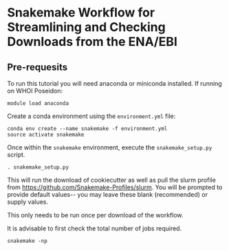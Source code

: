 # Snakemake Workflow for Streamlining and Checking Downloads from the ENA/EBI

## Pre-requesits
To run this tutorial you will need anaconda or miniconda installed. If running on WHOI Poseidon: 
```
module load anaconda 
```

Create a conda environment using the `environment.yml` file: 
```
conda env create --name snakemake -f environment.yml  
source activate snakemake
```

Once within the `snakemake` environment, execute the `snakemake_setup.py` script. 

```
. snakemake_setup.py
```

This will run the download of cookiecutter as well as pull the slurm profile from https://github.com/Snakemake-Profiles/slurm. You will be prompted to provide default values-- you may leave these blank (recommended) or supply values. 

This only needs to be run once per download of the workflow. 

It is advisable to first check the total number of jobs required.  

```
snakemake -np
```

